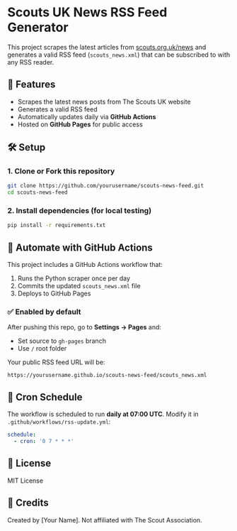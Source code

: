 # Scouts UK News RSS Feed Generator

This project scrapes the latest articles from [scouts.org.uk/news](https://www.scouts.org.uk/news) and generates a valid RSS feed (`scouts_news.xml`) that can be subscribed to with any RSS reader.

## 🚀 Features

- Scrapes the latest news posts from The Scouts UK website
- Generates a valid RSS feed
- Automatically updates daily via **GitHub Actions**
- Hosted on **GitHub Pages** for public access

## 🛠️ Setup

### 1. Clone or Fork this repository

```bash
git clone https://github.com/yourusername/scouts-news-feed.git
cd scouts-news-feed
```

### 2. Install dependencies (for local testing)

```bash
pip install -r requirements.txt
```

## 🔁 Automate with GitHub Actions

This project includes a GitHub Actions workflow that:

1. Runs the Python scraper once per day
2. Commits the updated `scouts_news.xml` file
3. Deploys to GitHub Pages

### ✅ Enabled by default

After pushing this repo, go to **Settings → Pages** and:

- Set source to `gh-pages` branch
- Use `/` root folder

Your public RSS feed URL will be:

```
https://yourusername.github.io/scouts-news-feed/scouts_news.xml
```

## 📅 Cron Schedule

The workflow is scheduled to run **daily at 07:00 UTC**. Modify it in `.github/workflows/rss-update.yml`:

```yaml
schedule:
  - cron: '0 7 * * *'
```

## 📄 License

MIT License

## 🙌 Credits

Created by [Your Name]. Not affiliated with The Scout Association.
